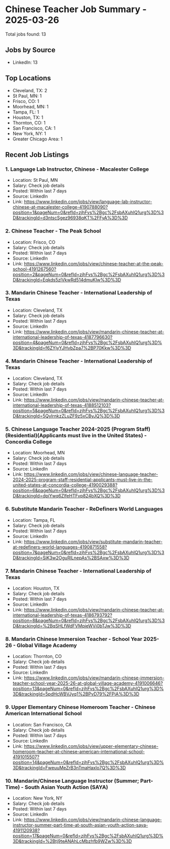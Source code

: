 # Chinese Teacher Job Summary - 2025-03-26

Total jobs found: 13

## Jobs by Source

- LinkedIn: 13

## Top Locations

- Cleveland, TX: 2
- St Paul, MN: 1
- Frisco, CO: 1
- Moorhead, MN: 1
- Tampa, FL: 1
- Houston, TX: 1
- Thornton, CO: 1
- San Francisco, CA: 1
- New York, NY: 1
- Greater Chicago Area: 1

## Recent Job Listings

### 1. Language Lab Instructor, Chinese - Macalester College
- Location: St Paul, MN
- Salary: Check job details
- Posted: Within last 7 days
- Source: LinkedIn
- Link: https://www.linkedin.com/jobs/view/language-lab-instructor-chinese-at-macalester-college-4190788090?position=1&pageNum=0&refId=zjhFvs%2Bgc%2FsbAXuhIQ1urg%3D%3D&trackingId=d3ntscSgez96938qKT%2FFyA%3D%3D

### 2. Chinese Teacher - The Peak School
- Location: Frisco, CO
- Salary: Check job details
- Posted: Within last 7 days
- Source: LinkedIn
- Link: https://www.linkedin.com/jobs/view/chinese-teacher-at-the-peak-school-4191267560?position=2&pageNum=0&refId=zjhFvs%2Bgc%2FsbAXuhIQ1urg%3D%3D&trackingId=Eqkds5zlVkwRd514dmuKIw%3D%3D

### 3. Mandarin Chinese Teacher - International Leadership of Texas
- Location: Cleveland, TX
- Salary: Check job details
- Posted: Within last 7 days
- Source: LinkedIn
- Link: https://www.linkedin.com/jobs/view/mandarin-chinese-teacher-at-international-leadership-of-texas-4187796630?position=4&pageNum=0&refId=zjhFvs%2Bgc%2FsbAXuhIQ1urg%3D%3D&trackingId=f6ZYjyYJHvbZpa7%2BP70Kkw%3D%3D

### 4. Mandarin Chinese Teacher - International Leadership of Texas
- Location: Cleveland, TX
- Salary: Check job details
- Posted: Within last 7 days
- Source: LinkedIn
- Link: https://www.linkedin.com/jobs/view/mandarin-chinese-teacher-at-international-leadership-of-texas-4188512103?position=5&pageNum=0&refId=zjhFvs%2Bgc%2FsbAXuhIQ1urg%3D%3D&trackingId=5QyIrnkzZLuZF9z5xCByJQ%3D%3D

### 5. Chinese Language Teacher 2024-2025 (Program Staff) (Residential)(Applicants must live in the United States) - Concordia College
- Location: Moorhead, MN
- Salary: Check job details
- Posted: Within last 7 days
- Source: LinkedIn
- Link: https://www.linkedin.com/jobs/view/chinese-language-teacher-2024-2025-program-staff-residential-applicants-must-live-in-the-united-states-at-concordia-college-4190029388?position=6&pageNum=0&refId=zjhFvs%2Bgc%2FsbAXuhIQ1urg%3D%3D&trackingId=dpiYwq6ZlfeHTFvp824bXQ%3D%3D

### 6. Substitute Mandarin Teacher - ReDefiners World Languages
- Location: Tampa, FL
- Salary: Check job details
- Posted: Within last 7 days
- Source: LinkedIn
- Link: https://www.linkedin.com/jobs/view/substitute-mandarin-teacher-at-redefiners-world-languages-4190871558?position=7&pageNum=0&refId=zjhFvs%2Bgc%2FsbAXuhIQ1urg%3D%3D&trackingId=SiK3w2OguRlLnepAs%2BSAxw%3D%3D

### 7. Mandarin Chinese Teacher - International Leadership of Texas
- Location: Houston, TX
- Salary: Check job details
- Posted: Within last 7 days
- Source: LinkedIn
- Link: https://www.linkedin.com/jobs/view/mandarin-chinese-teacher-at-international-leadership-of-texas-4186793792?position=8&pageNum=0&refId=zjhFvs%2Bgc%2FsbAXuhIQ1urg%3D%3D&trackingId=%2BqSHLfWdFVMpieWVi0bTJw%3D%3D

### 8. Mandarin Chinese Immersion Teacher - School Year 2025-26 - Global Village Academy
- Location: Thornton, CO
- Salary: Check job details
- Posted: Within last 7 days
- Source: LinkedIn
- Link: https://www.linkedin.com/jobs/view/mandarin-chinese-immersion-teacher-school-year-2025-26-at-global-village-academy-4191006646?position=13&pageNum=0&refId=zjhFvs%2Bgc%2FsbAXuhIQ1urg%3D%3D&trackingId=5pdHcWBVJyq1%2BPvD79%2FPjA%3D%3D

### 9. Upper Elementary Chinese Homeroom Teacher - Chinese American International School
- Location: San Francisco, CA
- Salary: Check job details
- Posted: Within last 7 days
- Source: LinkedIn
- Link: https://www.linkedin.com/jobs/view/upper-elementary-chinese-homeroom-teacher-at-chinese-american-international-school-4191015507?position=14&pageNum=0&refId=zjhFvs%2Bgc%2FsbAXuhIQ1urg%3D%3D&trackingId=FweuuMeZrB3nTmaHaxlo7Q%3D%3D

### 10. Mandarin/Chinese Language Instructor (Summer; Part-Time) - South Asian Youth Action (SAYA)
- Location: New York, NY
- Salary: Check job details
- Posted: Within last 7 days
- Source: LinkedIn
- Link: https://www.linkedin.com/jobs/view/mandarin-chinese-language-instructor-summer-part-time-at-south-asian-youth-action-saya-4191120938?position=17&pageNum=0&refId=zjhFvs%2Bgc%2FsbAXuhIQ1urg%3D%3D&trackingId=%2Btj9teANAhLcMbzhfb9WZw%3D%3D

